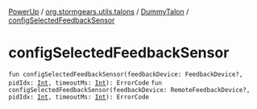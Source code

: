 [PowerUp](../../index.md) / [org.stormgears.utils.talons](../index.md) / [DummyTalon](index.md) / [configSelectedFeedbackSensor](./config-selected-feedback-sensor.md)

# configSelectedFeedbackSensor

`fun configSelectedFeedbackSensor(feedbackDevice: FeedbackDevice?, pidIdx: `[`Int`](https://kotlinlang.org/api/latest/jvm/stdlib/kotlin/-int/index.html)`, timeoutMs: `[`Int`](https://kotlinlang.org/api/latest/jvm/stdlib/kotlin/-int/index.html)`): ErrorCode`
`fun configSelectedFeedbackSensor(feedbackDevice: RemoteFeedbackDevice?, pidIdx: `[`Int`](https://kotlinlang.org/api/latest/jvm/stdlib/kotlin/-int/index.html)`, timeoutMs: `[`Int`](https://kotlinlang.org/api/latest/jvm/stdlib/kotlin/-int/index.html)`): ErrorCode`